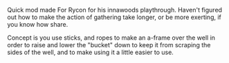 Quick mod made For Rycon for his innawoods playthrough. Haven't figured out how to make the action of gathering take longer, or be more exerting, if you know how share.

Concept is you use sticks, and ropes to make an a-frame over the well in order to raise and lower the "bucket" down to keep it from scraping the sides of the well, and to make using it a little easier to use.
